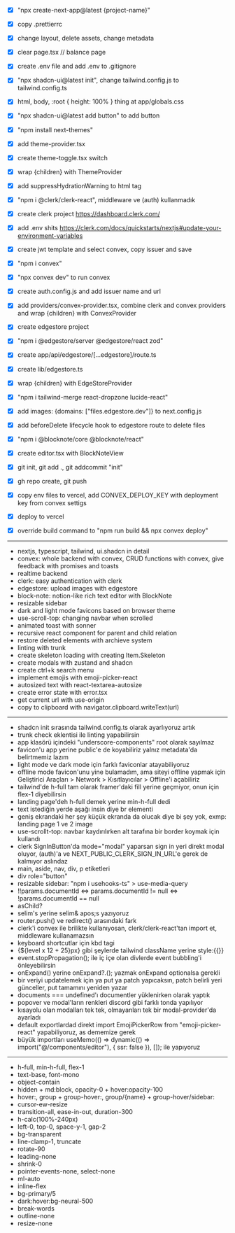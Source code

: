 - [x] "npx create-next-app@latest {project-name}"
- [x] copy .prettierrc
- [x] change layout, delete assets, change metadata
- [x] clear page.tsx // balance page
- [x] create .env file and add .env to .gitignore

- [x] "npx shadcn-ui@latest init", change tailwind.config.js to tailwind.config.ts
- [x] html, body, :root { height: 100% } thing at app/globals.css
- [x] "npx shadcn-ui@latest add button" to add button

- [x] "npm install next-themes"
- [x] add theme-provider.tsx
- [x] create theme-toggle.tsx switch
- [x] wrap {children} with ThemeProvider
- [x] add suppressHydrationWarning to html tag

- [x] "npm i @clerk/clerk-react", middleware ve (auth) kullanmadık
- [x] create clerk project https://dashboard.clerk.com/
- [x] add .env shits https://clerk.com/docs/quickstarts/nextjs#update-your-environment-variables
- [x] create jwt template and select convex, copy issuer and save

- [x] "npm i convex"
- [x] "npx convex dev" to run convex
- [x] create auth.config.js and add issuer name and url
- [x] add providers/convex-provider.tsx, combine clerk and convex providers and wrap {children} with ConvexProvider

- [x] create edgestore project
- [x] "npm i @edgestore/server @edgestore/react zod"
- [x] create app/api/edgestore/[...edgestore]/route.ts
- [x] create lib/edgestore.ts
- [x] wrap {children} with EdgeStoreProvider
- [x] "npm i tailwind-merge react-dropzone lucide-react"
- [x] add images: {domains: ["files.edgestore.dev"]} to next.config.js
- [x] add beforeDelete lifecycle hook to edgestore route to delete files

- [x] "npm i @blocknote/core @blocknote/react"
- [x] create editor.tsx with BlockNoteView

- [x] git init, git add ., git addcommit "init"
- [x] gh repo create, git push
- [x] copy env files to vercel, add CONVEX_DEPLOY_KEY with deployment key from convex settigs
- [x] deploy to vercel
- [x] override build command to "npm run build && npx convex deploy"

---

- nextjs, typescript, tailwind, ui.shadcn in detail
- convex: whole backend with convex, CRUD functions with convex, give feedback with promises and toasts
- realtime backend
- clerk: easy authentication with clerk
- edgestore: upload images with edgestore
- block-note: notion-like rich text editor with BlockNote
- resizable sidebar
- dark and light mode favicons based on browser theme
- use-scroll-top: changing navbar when scrolled
- animated toast with sonner
- recursive react component for parent and child relation
- restore deleted elements with archieve system
- linting with trunk
- create skeleton loading with creating Item.Skeleton
- create modals with zustand and shadcn
- create ctrl+k search menu
- implement emojis with emoji-picker-react
- autosized text with react-textarea-autosize
- create error state with error.tsx
- get current url with use-origin
- copy to clipboard with navigator.clipboard.writeText(url)

---

- shadcn init sırasında tailwind.config.ts olarak ayarlıyoruz artık
- trunk check eklentisi ile linting yapabilirsin
- app klasörü içindeki "underscore-components" root olarak sayılmaz
- favicon'u app yerine public'e de koyabiliriz yalnız metadata'da belirtmemiz lazım
- light mode ve dark mode için farklı faviconlar atayabiliyoruz
- offline mode favicon'unu yine bulamadım, ama siteyi offline yapmak için Geliştirici Araçları > Network > Kısıtlayıcılar > Offline'i açabiliriz
- tailwind'de h-full tam olarak framer'daki fill yerine geçmiyor, onun için flex-1 diyebilirsin
- landing page'deh h-full demek yerine min-h-full dedi
- text istediğin yerde aşağı insin diye br elementi
- geniş ekrandaki her şey küçük ekranda da olucak diye bi şey yok, exmp: landing page 1 ve 2 image
- use-scrollt-top: navbar kaydırılırken alt tarafına bir border koymak için kullandı
- clerk SignInButton'da mode="modal" yaparsan sign in yeri direkt modal oluyor, (auth)'a ve NEXT_PUBLIC_CLERK_SIGN_IN_URL'e gerek de kalmıyor aslındaz
- main, aside, nav, div, p etiketleri
- div role="button"
- resizable sidebar: "npm i usehooks-ts" > use-media-query
- !!params.documentId <=> params.documentId != null <=> !params.documentId == null
- asChild?
- selim's yerine selim& apos;s yazıyoruz
- router.push() ve redirect() arasındaki fark
- clerk'i convex ile brilikte kullanıyosan, clerk/clerk-react'tan import et, middleware kullanamazsın
- keyboard shortcutlar için kbd tagi
- {${level x 12 + 25}px} gibi şeylerde tailwind className yerine style:{{}}
- event.stopPropagation(); ile iç içe olan divlerde event bubbling'i önleyebilirsin
- onExpand() yerine onExpand?.(); yazmak onExpand optionalsa gerekli
- bir veriyi updatelemek için ya put ya patch yapıcaksın, patch belirli yeri günceller, put tamamını yeniden yazar
- documents === undefined'ı documentler yüklenirken olarak yaptık
- popover ve modal'ların renkleri discord gibi farklı tonda yapılıyor
- kısayolu olan modalları tek tek, olmayanları tek bir modal-provider'da ayarladı
- default exportlardad direkt import EmojiPickerRow from "emoji-picker-react" yapabiliyoruz, as dememize gerek
- büyük importları useMemo(() => dynamic(() => import("@/components/editor"), { ssr: false }), []); ile yapıyoruz

---

- h-full, min-h-full, flex-1
- text-base, font-mono
- object-contain
- hidden + md:block, opacity-0 + hover:opacity-100
- hover:, group + group-hover:, group/{name} + group-hover/sidebar:
- cursor-ew-resize
- transition-all, ease-in-out, duration-300
- h-calc(100%-240px)
- left-0, top-0, space-y-1, gap-2
- bg-transparent
- line-clamp-1, truncate
- rotate-90
- leading-none
- shrink-0
- pointer-events-none, select-none
- ml-auto
- inline-flex
- bg-primary/5
- dark:hover:bg-neural-500
- break-words
- outline-none
- resize-none
